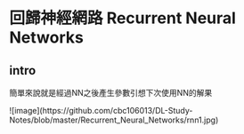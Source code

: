 回歸神經網路 Recurrent Neural Networks
=============

intro
-------------
<p>簡單來說就是經過NN之後產生參數引想下次使用NN的解果</p>
![image](https://github.com/cbc106013/DL-Study-Notes/blob/master/Recurrent_Neural_Networks/rnn1.jpg)

